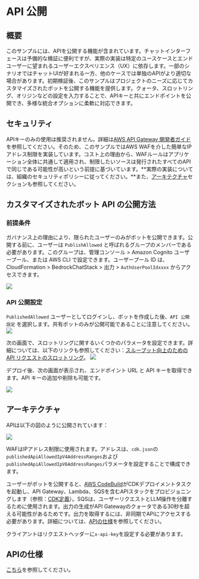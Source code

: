 # API 公開

## 概要

このサンプルには、APIを公開する機能が含まれています。チャットインターフェースは予備的な検証に便利ですが、実際の実装は特定のユースケースとエンドユーザーに望まれるユーザーエクスペリエンス（UX）に依存します。一部のシナリオではチャットUIが好まれる一方、他のケースでは単独のAPIがより適切な場合があります。初期検証後、このサンプルはプロジェクトのニーズに応じてカスタマイズされたボットを公開する機能を提供します。クォータ、スロットリング、オリジンなどの設定を入力することで、APIキーと共にエンドポイントを公開でき、多様な統合オプションに柔軟に対応できます。

## セキュリティ

APIキーのみの使用は推奨されません。詳細は[AWS API Gateway 開発者ガイド](https://docs.aws.amazon.com/apigateway/latest/developerguide/api-gateway-api-usage-plans.html)を参照してください。そのため、このサンプルではAWS WAFを介した簡単なIPアドレス制限を実装しています。コスト上の理由から、WAFルールはアプリケーション全体に共通して適用され、制限したいソースは発行されたすべてのAPIで同じである可能性が高いという前提に基づいています。**実際の実装については、組織のセキュリティポリシーに従ってください。**また、[アーキテクチャ](#architecture)セクションも参照してください。

## カスタマイズされたボット API の公開方法

### 前提条件

ガバナンス上の理由により、限られたユーザーのみがボットを公開できます。公開する前に、ユーザーは `PublishAllowed` と呼ばれるグループのメンバーである必要があります。このグループは、管理コンソール > Amazon Cognito ユーザープール、または AWS CLI で設定できます。ユーザープール ID は、CloudFormation > BedrockChatStack > 出力 > `AuthUserPoolIdxxxx` からアクセスできます。

![](./imgs/group_membership_publish_allowed.png)

### API 公開設定

`PublishedAllowed` ユーザーとしてログインし、ボットを作成した後、`API 公開設定` を選択します。共有ボットのみが公開可能であることに注意してください。
![](./imgs/bot_api_publish_screenshot.png)

次の画面で、スロットリングに関するいくつかのパラメータを設定できます。詳細については、以下のリンクも参照してください：[スループット向上のための API リクエストのスロットリング](https://docs.aws.amazon.com/apigateway/latest/developerguide/api-gateway-request-throttling.html)。
![](./imgs/bot_api_publish_screenshot2.png)

デプロイ後、次の画面が表示され、エンドポイント URL と API キーを取得できます。API キーの追加や削除も可能です。

![](./imgs/bot_api_publish_screenshot3.png)

## アーキテクチャ

APIは以下の図のように公開されています：

![](./imgs/published_arch.png)

WAFはIPアドレス制限に使用されます。アドレスは、`cdk.json`の`publishedApiAllowedIpV4AddressRanges`および`publishedApiAllowedIpV6AddressRanges`パラメータを設定することで構成できます。

ユーザーがボットを公開すると、[AWS CodeBuild](https://aws.amazon.com/codebuild/)がCDKデプロイメントタスクを起動し、API Gateway、Lambda、SQSを含むAPIスタックをプロビジョニングします（参照：[CDK定義](../cdk/lib/api-publishment-stack.ts)）。SQSは、ユーザーリクエストとLLM操作を分離するために使用されます。出力の生成がAPI Gatewayのクォータである30秒を超える可能性があるためです。出力を取得するには、非同期でAPIにアクセスする必要があります。詳細については、[APIの仕様](#api-specification)を参照してください。

クライアントはリクエストヘッダーに`x-api-key`を設定する必要があります。

## APIの仕様

[こちら](https://aws-samples.github.io/bedrock-chat)を参照してください。